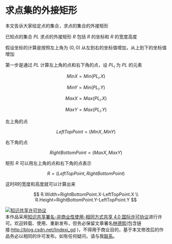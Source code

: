 
# 求点集的外接矩形

本文告诉大家给定点的集合，求点的集合的外接矩形

<!--more-->


<!-- 标签：数学 -->
<!-- math -->

已知点的集合 $PL$ 求点的外接矩形 $R$ 包括 $R$ 的坐标和 $R$ 的宽度高度

假设坐标的计算是按照左上角为 $(0,0)$ 从左到右的坐标值增加，从上到下的坐标值增加

第一步是通过 $PL$ 计算左上角的点和右下角的点，设 $PL_i$ 为 $PL$ 的元素

$$
MinX=Min(PL_i.X)
$$

$$
MinY=Min(PL_i.Y)
$$

$$
MaxX=Max(PL_i.X)
$$

$$
MaxY=Max(PL_i.Y)
$$



左上角的点 

$$
LeftTopPoint=(MinX,MinY)
$$

右下角的点

$$
RightBottomPoint=(MaxX,MaxY)
$$


矩形 $R$ 可以用左上角的点和右下角的点表示

$$
R=(LeftTopPoint,RightBottomPoint)
$$

这时$R$的宽度和高度就可以计算出来

$$
R.Width=RightBottomPoint.X-LeftTopPoint.X \\
R.Height=RightBottomPoint.Y-LeftTopPoint.Y
$$




<script type="text/javascript" async src="https://cdn.mathjax.org/mathjax/latest/MathJax.js?config=TeX-MML-AM_CHTML">

</script>

<script type="text/x-mathjax-config">
  MathJax.Hub.Config({tex2jax: {inlineMath: [['$','$'], ['\\(','\\)']]}});
</script>



<a rel="license" href="http://creativecommons.org/licenses/by-nc-sa/4.0/"><img alt="知识共享许可协议" style="border-width:0" src="https://licensebuttons.net/l/by-nc-sa/4.0/88x31.png" /></a><br />本作品采用<a rel="license" href="http://creativecommons.org/licenses/by-nc-sa/4.0/">知识共享署名-非商业性使用-相同方式共享 4.0 国际许可协议</a>进行许可。欢迎转载、使用、重新发布，但务必保留文章署名[林德熙](http://blog.csdn.net/lindexi_gd)(包含链接:http://blog.csdn.net/lindexi_gd )，不得用于商业目的，基于本文修改后的作品务必以相同的许可发布。如有任何疑问，请与我[联系](mailto:lindexi_gd@163.com)。